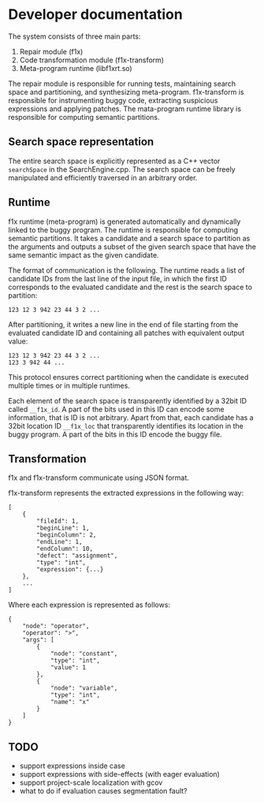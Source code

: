 # Developer documentation #

The system consists of three main parts:

1. Repair module (f1x) 
2. Code transformation module (f1x-transform)
3. Meta-program runtime (libf1xrt.so)

The repair module is responsible for running tests, maintaining search space and partitioning, and synthesizing meta-program. f1x-transform is responsible for instrumenting buggy code, extracting suspicious expressions and applying patches. The mata-program runtime library is responsible for computing semantic partitions.

## Search space representation ##

The entire search space is explicitly represented as a C++ vector `searchSpace` in the SearchEngine.cpp. The search space can be freely manipulated and efficiently traversed in an arbitrary order.

## Runtime ##

f1x runtime (meta-program) is generated automatically and dynamically linked to the buggy program. The runtime is responsible for computing semantic partitions. It takes a candidate and a search space to partition as the arguments and outputs a subset of the given search space that have the same semantic impact as the given candidate.

The format of communication is the following. The runtime reads a list of candidate IDs from the last line of the input file, in which the first ID corresponds to the evaluated candidate and the rest is the search space to partition:

    123 12 3 942 23 44 3 2 ...
    
After partitioning, it writes a new line in the end of file starting from the evaluated candidate ID and containing all patches with equivalent output value:

    123 12 3 942 23 44 3 2 ...
    123 3 942 44 ...

This protocol ensures correct partitioning when the candidate is executed multiple times or in multiple runtimes.

Each element of the search space is transparently identified by a 32bit ID called `__f1x_id`. A part of the bits used in this ID can encode some information, that is ID is not arbitrary. Apart from that, each candidate has a 32bit location ID `__f1x_loc` that transparently identifies its location in the buggy program. A part of the bits in this ID encode the buggy file.

## Transformation ##

f1x and f1x-transform communicate using JSON format.

f1x-transform represents the extracted expressions in the following way:

    [
        {
            "fileId": 1,
            "beginLine": 1,
            "beginColumn": 2,
            "endLine": 1,
            "endColumn": 10,
            "defect": "assignment",
            "type": "int",
            "expression": {...}
        },
        ...
    ]

Where each expression is represented as follows:

    {
        "node": "operator",
        "operator": ">",
        "args": [
            {
                "node": "constant",
                "type": "int",
                "value": 1
            },
            {
                "node": "variable",
                "type": "int",
                "name": "x"
            }
        ]
    }
    
## TODO ##

- support expressions inside case
- support expressions with side-effects (with eager evaluation)
- support project-scale localization with gcov
- what to do if evaluation causes segmentation fault?
